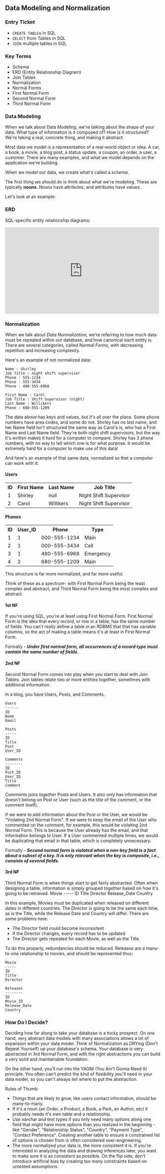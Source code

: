 ## Data Modeling and Normalization

### Entry Ticket

* `CREATE TABLE`s in SQL
* `SELECT` from Tables in SQL
* `JOIN` multiple tables in SQL

### Key Terms

- Schema
- ERD (Entity Relationship Diagram)
- Join Tables
- Normalization
- Normal Forms
- First Normal Form
- Second Normal Form
- Third Normal Form


### Data Modeling

When we talk about Data Modeling, we're talking about the shape of your data. What type of information is it composed of? How is it structured? We're taking a real, concrete thing, and making it abstract.

Most data we model is a representation of a real-world object or idea. A car, a book, a movie, a blog post, a status update, a coupon, an order, a user, a customer. There are many examples, and what we model depends on the application we're building.

When we model our data, we create what's called a _schema_.

The first thing we should do is think about what we're modeling. These are typically **nouns**. Nouns have attributes, and attributes have values.

Let's look at an example:
![]()

### ERD

SQL-specific entity relationship diagrams:

<iframe src="https://player.vimeo.com/video/142034756?byline=0&portrait=0" width="500" height="281" frameborder="0" webkitallowfullscreen mozallowfullscreen allowfullscreen></iframe>

### Normalization

When we talk about _Data Normalization_, we're referring to how much data must be repeated within our database, and how canonical each entity is. There are several categories, called _Normal Forms_, with decreasing repetition and increasing complexity.

Here's an example of not normalized data:

    Name : Shirley
    Job Title : night shift supervisor
    Phone : 555-1234
    Phone : 555-3434
    Phone : 480-555-6968

    First Name : Carol
    Job Title : Shift Supervisor (night)
    Last Name : Willikers
    Phone : 680-555-1209

The data above has keys and values, but it's all over the place. Some phone numbers have area codes, and some do not. Shirley has no last name, and her Name field isn't structured the same way as Carol's is, who has a First Name and Last Name field. They're both night shift supervisors, but the way it's written makes it hard for a computer to compare. Shirley has 3 phone numbers, with no way to tell which one is for what purpose. It would be extremely hard for a computer to make use of this data!


And here's an example of that same data, normalized so that a computer can work with it:

#### Users

<table>
  <tr>
    <th>ID</th>
    <th>First Name</th>
    <th>Last Name</th>
    <th>Job Title</th>
  </tr>
  <tr>
    <td>1</td>
    <td>Shirley</td>
    <td>null</td>
    <td>Night Shift Supervisor</td>
  </tr>
  <tr>
    <td>2</td>
    <td>Carol</td>
    <td>Willikers</td>
    <td>Night Shift Supervisor</td>
  </tr>
</table>

#### Phones
<table>
  <tr>
    <th>ID</th>
    <th>User_ID</th>
    <th>Phone</th>
    <th>Type</th>
  </tr>
  <tr>
    <td>1</td>
    <td>1</td>
    <td>000-555-1234</td>
    <td>Main</td>
  </tr>
  <tr>
    <td>2</td>
    <td>1</td>
    <td>000-555-3434</td>
    <td>Cell</td>
  </tr>
  <tr>
    <td>3</td>
    <td>1</td>
    <td>480-555-6968</td>
    <td>Emergency</td>
  </tr>
  <tr>
    <td>4</td>
    <td>2</td>
    <td>680-555-1209</td>
    <td>Main</td>
  </tr>
</table>

This structure is far more normalized, and far more useful.

Think of these as a spectrum- with First Normal Form being the least complex and abstract, and Third Normal Form being the most complex and abstract.

#### 1st NF
If you're using SQL, you're at least using First Normal Form. First Normal Form is the idea that every _record_, or row in a table, has the same number of fields. You can't really define a table in an RDBMS that that has variable columns, so the act of making a table means it's at least in First Normal Form.

Formally - ***Under first normal form, all occurrences of a record type must contain the same number of fields.***

#### 2nd NF

Second Normal Form comes into play when you start to deal with *Join Tables*. Join tables relate two or more entities together, sometimes with additional information.

In a blog, you have Users, Posts, and Comments.

    Users
    ------
    ID
    Name
    Email

    Posts
    -----
    ID
    Title
    Post
    User_ID

    Comments
    --------
    ID
    Post_ID
    User_ID
    Title
    Comment

Comments _joins together_ Posts and Users. It also only has information that doesn't belong on Post or User (such as the title of the comment, or the comment itself).

If we were to add information about the Post or the User, we would be "Violating 2nd Normal Form". If we were to keep the email of the User who commented on the comment, for example, this would be violating 2nd Normal Form. This is because the User already has the email, and that information belongs to User. If a User commented multiple times, we would be duplicating that email in that table, which is completely unnecessary.

Formally - ***Second normal form is violated when a non-key field is a fact about a subset of a key. It is only relevant when the key is composite, i.e., consists of several fields.***

#### 3rd NF
Third Normal Form is when things start to get fairly abstracted. Often when designing a table, information is simply grouped together based on how it's going to be retrieved.
    Movie
    -----
    ID
    Title
    Director
    Release_Date
    Country

In this example, Movies must be duplicated when released on different dates in different countries. The Director is going to be the same each time, as is the Title, while the Release Date and Country will differ. There are some problems here:

* The Director field could become inconsistent
* If the Director changes, every record has to be updated
* The Director gets repeated for each Movie, as well as the Title.

To do this properly, redundancies should be reduced. Releases are a many-to-one relationship to movies, and should be represented thus:

    Movie
    -----
    ID
    Title
    Director

    Releases
    --------
    ID
    Movie_ID
    Release_Date
    Country



### How Do I Decide?

Deciding how far along to take your database is a tricky prospect. On one hand, very abstract data models with many associations allows a lot of expansion within your data model. Think of Normalization as DRYing (Don't Repeat Yourself) up your database's schema. Your database is very abstracted in 3rd Normal Form, and with the right abstractions you can build a very solid and maintainable foundation.

On the other hand, you'll run into the YAGNI (You Ain't Gonna Need It) principle. You often can't predict the kind of flexibility you'll need in your data model, so you can't always tell where to put the abstraction.

Rules of Thumb:
* Things that are likely to grow, like users contact information, should be many-to-many.
* If it's a noun (an Order, a Product, a Book, a Park, an Author, etc) it probably needs it's own table and a relationship.
* Use varchar and text types if you only need many options along one field that might have more options than you realized in the beginning - like "Gender", "Relationship Status", "Country", "Payment Type", "Contact Preference". Creating another table to ensure a constrained list of options is chosen from is often considered over-engineering.
* The more normalized your data is, the more consistent it is. If you're interested in analyzing the data and drawing inferences later, you want to make sure it is as consistent as possible. On the flip side, don't introduce artificial bias by creating too many constraints based on untested assumptions.
